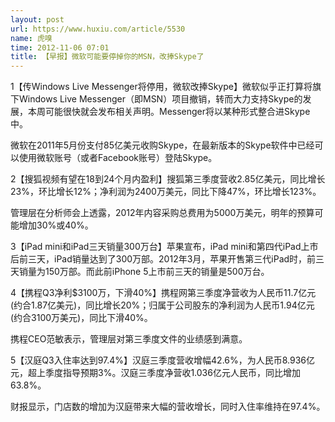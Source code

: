 ```yaml
---
layout: post
url: https://www.huxiu.com/article/5530
name: 虎嗅
time: 2012-11-06 07:01
title: 【早报】微软可能要停掉你的MSN，改捧Skype了
---
```

1【传Windows Live Messenger将停用，微软改捧Skype】微软似乎正打算将旗下Windows Live Messenger（即MSN）项目撤销，转而大力支持Skype的发展，本周可能很快就会发布相关声明。Messenger将以某种形式整合进Skype中。

微软在2011年5月份支付85亿美元收购Skype，在最新版本的Skype软件中已经可以使用微软账号（或者Facebook账号）登陆Skype。

2【搜狐视频有望在18到24个月内盈利】搜狐第三季度营收2.85亿美元，同比增长23%，环比增长12%；净利润为2400万美元，同比下降47%，环比增长123%。

管理层在分析师会上透露，2012年内容采购总费用为5000万美元，明年的预算可能增加30%或40%。

3【iPad mini和iPad三天销量300万台】苹果宣布，iPad mini和第四代iPad上市后前三天，iPad销量达到了300万部。2012年3月，苹果开售第三代iPad时，前三天销量为150万部。而此前iPhone 5上市前三天的销量是500万台。

4【携程Q3净利$3100万，下滑40%】携程网第三季度净营收为人民币11.7亿元(约合1.87亿美元)，同比增长20%；归属于公司股东的净利润为人民币1.94亿元(约合3100万美元)，同比下滑40%。

携程CEO范敏表示，管理层对第三季度文件的业绩感到满意。

5【汉庭Q3入住率达到97.4%】汉庭三季度营收增幅42.6%，为人民币8.936亿元，超上季度指导预期3%。汉庭三季度净营收1.036亿元人民币，同比增加63.8%。

财报显示，门店数的增加为汉庭带来大幅的营收增长，同时入住率维持在97.4%。

